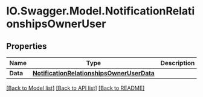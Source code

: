 # IO.Swagger.Model.NotificationRelationshipsOwnerUser
## Properties

Name | Type | Description | Notes
------------ | ------------- | ------------- | -------------
**Data** | [**NotificationRelationshipsOwnerUserData**](NotificationRelationshipsOwnerUserData.md) |  | [optional] 

[[Back to Model list]](../README.md#documentation-for-models) [[Back to API list]](../README.md#documentation-for-api-endpoints) [[Back to README]](../README.md)


